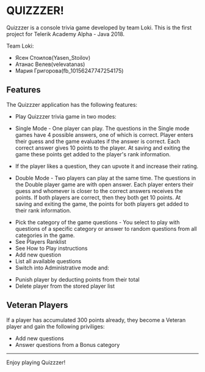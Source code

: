 # QUIZZZER!

Quizzzer is a console trivia game developed by team Loki. This is the first project for Telerik Academy Alpha - Java 2018.

Team Loki: 
 * Ясен Стоилов(Yasen_Stoilov)
 * Атанас Велев(velevatanas)
 * Мария Григорова(fb_10156247747254175)

## Features
The Quizzzer application has the following features:

 * Play Quizzzer trivia game in two modes:
  - Single Mode - One player can play. The questions in the Single mode games have 4 possible answers, one of which is correct. Player enters their guess and the game evaluates if the answer is correct. Each correct answer gives 10 points to the player. At saving and exiting the game these points get added to the player's rank information.
   * If the player likes a question, they can upvote it and increase their rating.
  - Double Mode - Two players can play at the same time. The questions in the Double player game are with open answer. Each player enters their guess and whomever is closer to the correct answers receives the points. If both players are correct, then they both get 10 points. At saving and exiting the game, the points for both players get added to their rank information.
* Pick the category of the game questions - You select to play with questions of a specific category or answer to random questions from all categories in the game.
* See Players Ranklist
* See How to Play instructions
* Add new question
* List all available questions
* Switch into Administrative mode and:
 - Punish player by deducting points from their total
 - Delete player from the stored player list
 

## Veteran Players

If a player has accumulated 300 points already, they become a Veteran player and gain the following priviliges:
 * Add new questions
 * Answer questions from a Bonus category

----
Enjoy playing Quizzzer!

